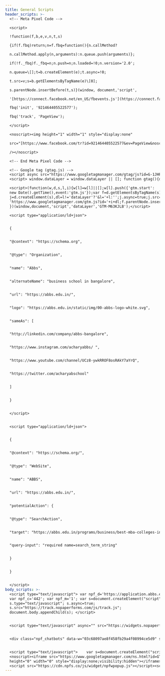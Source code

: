 ```yaml
---
title: General Scripts
header_scripts: >-
  <!-- Meta Pixel Code -->

  <script>

  !function(f,b,e,v,n,t,s)

  {if(f.fbq)return;n=f.fbq=​function(){n.callMethod?

  n.callMethod.apply(n,​arguments):n.queue.push(​arguments)};

  if(!f._fbq)f._fbq=n;n.push=n;​n.loaded=!0;n.version='2.0';

  n.queue=\[];t=b.createElement(​e);t.async=!0;

  t.src=v;s=b.​getElementsByTagName(e)\[0];

  s.parentNode.insertBefore(t,s)​}(window, document,'script',

  '[https://connect.facebook.net/​en_US/fbevents.js'](https://connect.facebook.net/en_US/fbevents.js'));

  fbq('init', '921464405522577');

  fbq('track', 'PageView');

  </script>

  <noscript><img height="1" width="1" style="display:none"

  src="[https://www.facebook.com/​tr?id=921464405522577&ev=​PageView&noscript=1](https://www.facebook.com/tr?id=921464405522577&ev=PageView&noscript=1)"

  /></noscript>

  <!-- End Meta Pixel Code -->

  <!-- Google tag (gtag.js) --> 
  <script async src="https://www.googletagmanager.com/gtag/js?id=G-1JHPTC03H3"></script> 
  <script> window.dataLayer = window.dataLayer || []; function gtag(){dataLayer.push(arguments);} gtag('js', new Date()); gtag('config', 'G-1JHPTC03H3'); </script>

  <script>(function(w,d,s,l,i){w[l]=w[l]||[];w[l].push({'gtm.start':
  new Date().getTime(),event:'gtm.js'});var f=d.getElementsByTagName(s)[0],
  j=d.createElement(s),dl=l!='dataLayer'?'&l='+l:'';j.async=true;j.src=
  'https://www.googletagmanager.com/gtm.js?id='+i+dl;f.parentNode.insertBefore(j,f);
  })(window,document,'script','dataLayer','GTM-M63KJLB');</script>

  <script type="application/ld+json">


  {


  "@context": "https://schema.org",


  "@type": "Organization",


  "name": "Abbs",


  "alternateName": "business school in bangalore",


  "url": "https://abbs.edu.in/",


  "logo": "https://abbs.edu.in/static/img/00-abbs-logo-white.svg",


  "sameAs": [


  "http://linkedin.com/company/abbs-bangalore",


  "https://www.instagram.com/acharyabbs/ ",


  "https://www.youtube.com/channel/UCz8-ywkRROF8osRAkY7aYrQ",


  "https://twitter.com/acharyabschool"


  ]


  }


  </script>


  <script type="application/ld+json">


  {


  "@context": "https://schema.org/",


  "@type": "WebSite",


  "name": "ABBS",


  "url": "https://abbs.edu.in/",


  "potentialAction": {


  "@type": "SearchAction",


  "target": "https://abbs.edu.in/programs/business/best-mba-colleges-in-bangalore{search_term_string}",


  "query-input": "required name=search_term_string"


  }


  }


  </script>
body_scripts: >-
  <script type="text/javascript"> var npf_d='https://application.abbs.edu.in';
  var npf_c='442'; var npf_m='1'; var s=document.createElement("script");
  s.type="text/javascript"; s.async=true;
  s.src="https://track.nopaperforms.com/js/track.js";
  document.body.appendChild(s); </script>


  <script type="text/javascript" async="" src="https://widgets.nopaperforms.com/emwgts.js"></script>


  <div class="npf_chatbots" data-w="03c68097ae8f458fb29a4f08994ce5d9" style="display:none;"></div>


  <script type="text/javascript">    var s=document.createElement("script");    s.type="text/javascript";    s.async=true;    s.src="https://chatbot.nopaperforms.com/en-gb/backend/bots/niaachtbtscpt.js/4425f35478c4c845/03c68097ae8f458fb29a4f08994ce5d9";    document.body.appendChild(s);</script>
  <noscript><iframe src="https://www.googletagmanager.com/ns.html?id=GTM-M63KJLB"
  height="0" width="0" style="display:none;visibility:hidden"></iframe></noscript>
  <script src="https://cdn.npfs.co/js/widget/npfwpopup.js"></script><script>let npfWa2b92e215659256130ae969905a8f550 = new NpfWidgetsInit( { 'widgetId':'a2b92e215659256130ae969905a8f550', 'baseurl':'widgets.nopaperforms.com', 'formTitle':'Feedback Form', 'titleColor':'#FF0033', 'backgroundColor':'#ddd', 'iframeHeight':'500px', 'buttonbgColor':'#ff0000', 'buttonTextColor':'#FFF', }); </script> <script type="text/javascript">var s=document.createElement("script"); s.type="text/javascript"; s.async=true; s.src="https://widgets.nopaperforms.com/emwgts.js"; document.body.appendChild(s);</script>
---
```

